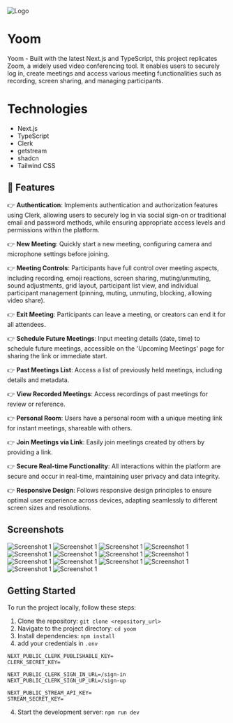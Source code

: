  ![Logo](screenshots/12.jpg)

# Yoom

Yoom - Built with the latest Next.js and TypeScript, this project replicates Zoom, a widely used video conferencing tool. It enables users to securely log in, create meetings and access various meeting functionalities such as recording, screen sharing, and managing participants.

# Technologies

- Next.js
- TypeScript
- Clerk
- getstream
- shadcn
- Tailwind CSS

## <a name="features">🔋 Features</a>

👉 **Authentication**: Implements authentication and authorization features using Clerk, allowing users to securely log in via social sign-on or traditional email and password methods, while ensuring appropriate access levels and permissions within the platform.

👉 **New Meeting**: Quickly start a new meeting, configuring camera and microphone settings before joining.

👉 **Meeting Controls**: Participants have full control over meeting aspects, including recording, emoji reactions, screen sharing, muting/unmuting, sound adjustments, grid layout, participant list view, and individual participant management (pinning, muting, unmuting, blocking, allowing video share).

👉 **Exit Meeting**: Participants can leave a meeting, or creators can end it for all attendees.

👉 **Schedule Future Meetings**: Input meeting details (date, time) to schedule future meetings, accessible on the 'Upcoming Meetings' page for sharing the link or immediate start.

👉 **Past Meetings List**: Access a list of previously held meetings, including details and metadata.

👉 **View Recorded Meetings**: Access recordings of past meetings for review or reference.

👉 **Personal Room**: Users have a personal room with a unique meeting link for instant meetings, shareable with others.

👉 **Join Meetings via Link**: Easily join meetings created by others by providing a link.

👉 **Secure Real-time Functionality**: All interactions within the platform are secure and occur in real-time, maintaining user privacy and data integrity.

👉 **Responsive Design**: Follows responsive design principles to ensure optimal user experience across devices, adapting seamlessly to different screen sizes and resolutions.


## Screenshots

![Screenshot 1](screenshots/1.jpg)
![Screenshot 1](screenshots/2.jpg)
![Screenshot 1](screenshots/3.jpg)
![Screenshot 1](screenshots/5.jpg)
![Screenshot 1](screenshots/6.jpg)
![Screenshot 1](screenshots/7.jpg)
![Screenshot 1](screenshots/8.jpg)
![Screenshot 1](screenshots/9.jpg)
![Screenshot 1](screenshots/10.jpg)
![Screenshot 1](screenshots/11.jpg)
![Screenshot 1](screenshots/12.jpg)
![Screenshot 1](screenshots/13.jpg)
![Screenshot 1](screenshots/14.jpg)
![Screenshot 1](screenshots/15.jpg)

## Getting Started

To run the project locally, follow these steps:

1. Clone the repository: `git clone <repository_url>`
2. Navigate to the project directory: `cd yoom`
3. Install dependencies: `npm install`
4. add your credentials in `.env`
```
NEXT_PUBLIC_CLERK_PUBLISHABLE_KEY=
CLERK_SECRET_KEY=

NEXT_PUBLIC_CLERK_SIGN_IN_URL=/sign-in
NEXT_PUBLIC_CLERK_SIGN_UP_URL=/sign-up

NEXT_PUBLIC_STREAM_API_KEY=
STREAM_SECRET_KEY=
```
4. Start the development server: `npm run dev`
